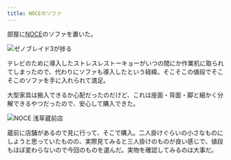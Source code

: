 ```yaml
---
title: NOCEのソファ
---
```

部屋に[NOCE](https://www.noce.co.jp/)のソファを置いた。

![](https://lh3.googleusercontent.com/docs/ADP-6oEIcP0jSYtaxqLVPW9Q3ion6PmBd4oU1MYi1jz4b2qQiI7qyMd_6nnjuvEU6ykFeF4rTxPlgbpk5pPy-iHCSvl5SuQlUfzlwtj6cfzFYyY0Ds-gP9pPPXpgWF3OsuqBze6v3cWXp98PVxCtguwS_nmZW8yFnmD7YpVXH9rmsOLVcL7ZBDueN6BnZ9zupiec_k8WA-2PawlGQHYiAbiYijZrUDeEiczEtvQdvLg5MlKvv9PKNFRImkhr0l38lJymSr2UO0qLP357h782iXzYTH5OEj7rz2hsAa97g2uHKNMVkRA63aeIi5sCLW7sxdRjJGpSsqreh34IbthPd8Xr66I_Hc2Tz7wnkrrsp8Rtsir8eMbhyReLRyyhaUCsylxnXiUPQIiZC8wM4uhDJ_YzcH4WW0YiVyx-LryLNg2GK8D2ftbZsWT08Z91HQwL0zkaZFtin-lJPnJYODSA7pKASVsj9k_ycr3abIyM7GP-1Wp5A-5QzxMOXvVQAaQVFvCeQH5mk73qGMIqRbHSdcODGBJKa3acj9NFvObH_qdLTOKwvnKeCON4FoMYYU3PB_CWjFfaN97IbaJcYOMRl6ZqDvO6ZvfOHCAaGR5od0jckiPvYkN4FMss_eX8jMXN-SB0jN0afpV3KMrlLzrMOA7p75mBm80cRdtLWCGpYXBNBGExYpJJZMk464jJQHa3pDfsgRRSKt3YkA28yTnqvdOTf3G4G2kt_aenJrXr36p0Yqie8V_ORQ5pS6_VR_L56FS-Zggce4HsWjjCSXPywlNKPMF2Wp0a8w4bn1LSeT5ni-_9vDyJPyrb3mBJUX6djtEewyabNTIxlRYls8IlqF_WqmLBCwVjtHtQgKKbmun53yu4aGq1uHpPakw6Nb9OLjV0rPv_H47u4AR8r1qR4cVfXQIc7hU2b0eEeITEBwYbkQlQfnrZW3lk8W1jmBpNQ2dPznoj0vCEhQHUMJt4TQMhoPiqg942eSYIxzVRG7VwExxch3UdrnUFl5cdxEe0D4iifcPBbDNx74hTB--cTkyrGiBWMfi7we0DzuF4DVTW95rvX1J4X4Zdin6lz5O2ju6u1PfZdPF8sGdrCKDV5AxDwpPvkuuRgSEoOWWJsmsWU3hU9TCx6vBoA9yT29CQ9IrUvGU7zYMU4lB_3t2QLtMlGtHWfimc-tyg4BYCSGtaxDiHpfHn1rVOBiwF4qEbfYq9ESY3Usjf7D0Rphf_Vwy6ZNfCRNLyfJfzD6R-dZcmcFofowOdMQ "ゼノブレイド3が捗る")

テレビのために導入したストレスレストーキョーがいつの間にか作業机に取られてしまったので、代わりにソファも導入したという経緯。そこそこの値段でそこそこのソファを手に入れられて満足。

大型家具は搬入できるか心配だったのだけど、これは座面・背面・脚と細かく分解できるやつだったので、安心して購入できた。

![](https://lh3.googleusercontent.com/docs/ADP-6oFiV01LMkKcVGsGFQgrobyJYRyGTRTyRO_CjIrYpA6tvPAQYOFkBc8s95-UJ6LQ-cIb2w1FgCV73iplV-spABz8yCJWtwWi_OxVAPc4BTBxlC0EvTMuXkovntmrjCLQMQUkQJseIC-czktCDPor11XNbMneebIixTE_vZ7mbY22hTawxeVbRge5doq89j9HCPU4WYLgyxL4pIxBpwUbOKzWtcbtChnNE2c55bS2wZYUk2nwL7x2w5yb5aivo8kcmHfV9SkSE5my1t2WkeLRCcbLy7j6LY2OneMbgnm-zMtALl7GkyVTrAw0Dg0GzIrEnewITzL1bQQHo-aafTI-ODPeU-wNI18ChNCnhvQHYXd7_hAzLoSNxwZYzq4GL5SFAdLKdHrhp2xZalyjrzP2GTghg9wOMpwRig_PYZc9RWM2oSGY0GJy9bBwTL8CGMW1aWjnB-R2gT1UqzC2G4KSQz2HOXFIewPYqaagfWzuJCsg2alSKNq5lTyLYszfngS82aYGunGIjoCOIlzoPaKvdBtzO2IPnWDmQuRPGuXseancz9dU_pzJHmLwOB8R9w9K8qb1L44LnlZOcBODmtVTLKtjUX1WuCLOYHg_0bsZk9IzUm2byZ82HqGqNPh4sFfBdJKnTvd30EFBOaaMEEWiuNd9LBxcUYCQ6MhHw4yiyqsnoVPghVYKzfkb1mM9_20yrhFzQO0kQQ3vVsNikjdPvo8eyY1DcPmZ-ZpaTS4nSsGmmSEGSjhcC-1lItj1gdj6RE-FFPhJwIMPYn_LPtjBqOi7cpvGCxWMCV4JV4VxCdObL4PcIdbn4ES53FmeT9Hl3eh01L2abJ9W3VzoWnkXnI5kVrEoitaitwh-_g4wTMv3mvfOA0lgN6Qo_XluwzTZ6ZpmCOSXiGEGhnGGNLAeqk7e5WSL6qzF4fCyvFmZwk50BPsQjge58DOpqJOHS5N4o3NOdOS_S6OqsgPEW4Y_AMz5Mt1DaXWalgvrRy9CI6VMIM3o-yxBCZn6ZqZiWOAOKqvR71ufuE_GUNZwiVty0CwrB2VtznIi7kbM-dvvIo_4ID09DDPT7Kxm2UuyDN1eVr0PvUiMNLKYUrQT1W3MndFj_G-3vK14-7IDkVJbHfxW_eMZci7DEpOFWcrc5tGKSibVBFzoY4UO8srrtl3gDrCOmnig8oN54bIkZvJkUFzEPAkXQ2ZEGq2SFaNXDk-r8ZaqX02DCcOO3eMW7bzYZpfBoSuE-fS97vj-hqWv1L9Cy2wEIg "NOCE 浅草蔵前店")

蔵前に店舗があるので見に行って、そこで購入。二人掛けぐらいの小さなものにしようと思っていたものの、実際見てみると三人掛けのものが良い感じで、値段もほぼ変わらないので今回のものを選んだ。実物を確認してみるのは大事だ。
